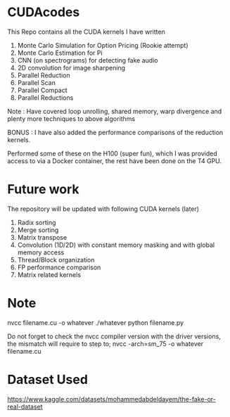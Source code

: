 # CUDAcodes

This Repo contains all the CUDA kernels I have written


1) Monte Carlo Simulation for Option Pricing (Rookie attempt)
2) Monte Carlo Estimation for Pi
3) CNN (on spectrograms) for detecting fake audio 
4) 2D convolution for image sharpening
5) Parallel Reduction
6) Parallel Scan
7) Parallel Compact
8) Parallel Reductions

Note : Have covered loop unrolling, shared memory, warp divergence and plenty more techniques to above algorithms

BONUS : I have also added the performance comparisons of the reduction kernels. 

Performed some of these on the H100 (super fun), which I was provided access to via a Docker container, the rest have been done on the T4 GPU.

# Future work
The repository will be updated with following CUDA kernels (later)

1) Radix sorting
2) Merge sorting
3) Matrix transpose
4) Convolution (1D/2D) with constant memory masking and with global memory access
5) Thread/Block organization
6) FP performance comparison 
7) Matrix related kernels

   
# Note
nvcc filename.cu -o whatever
./whatever
python filename.py


Do not forget to check the nvcc compiler version with the driver versions, the mismatch will require to step to; nvcc -arch=sm_75 -o whatever filename.cu


# Dataset Used

https://www.kaggle.com/datasets/mohammedabdeldayem/the-fake-or-real-dataset



